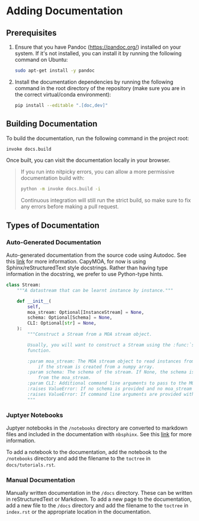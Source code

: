 # Adding Documentation

## Prerequisites

1. Ensure that you have Pandoc (<https://pandoc.org/>) installed on your system.
   If it's not installed, you can install it by running the following command on
   Ubuntu:

    ```sh
    sudo apt-get install -y pandoc
    ```

1. Install the documentation dependencies by running the following command in the root directory of the repository (make sure you are in the correct virtual/conda environment):

    ```bash
    pip install --editable ".[doc,dev]"
    ```

## Building Documentation

To build the documentation, run the following command in the project root:

```sh
invoke docs.build
```

Once built, you can visit the documentation locally in your browser.

>
> If you run into nitpicky errors, you can allow a more permissive documentation
> build with:
>
> ```sh
> python -m invoke docs.build -i
> ```
>
> Continuous integration will still run the strict build, so make sure to fix
> any errors before making a pull request.

## Types of Documentation

### Auto-Generated Documentation

Auto-generated documentation from the source code using Autodoc. See this
[link](https://www.sphinx-doc.org/en/master/usage/extensions/autodoc.html)
for more information. CapyMOA, for now is using Sphinx/reStructuredText style
docstrings. Rather than having type information in the docstring, we prefer to
use Python-type hints.

```python
class Stream:
    """A datastream that can be learnt instance by instance."""

    def __init__(
        self,
        moa_stream: Optional[InstanceStream] = None,
        schema: Optional[Schema] = None,
        CLI: Optional[str] = None,
    ):
        """Construct a Stream from a MOA stream object.

        Usually, you will want to construct a Stream using the :func:`stream_from_file`
        function.

        :param moa_stream: The MOA stream object to read instances from. Is None
            if the stream is created from a numpy array.
        :param schema: The schema of the stream. If None, the schema is inferred
            from the moa_stream.
        :param CLI: Additional command line arguments to pass to the MOA stream.
        :raises ValueError: If no schema is provided and no moa_stream is provided.
        :raises ValueError: If command line arguments are provided without a moa_stream.
        """
```

### Juptyer Notebooks

Juptyer notebooks in the `/notebooks` directory are converted to markdown
files and included in the documentation with `nbsphinx`. See this [link](https://nbsphinx.readthedocs.io) for more information.

To add a notebook to the documentation, add the notebook to the `/notebooks` directory and add the filename to the `toctree` in `docs/tutorials.rst`.

### Manual Documentation

Manually written documentation in the `/docs` directory. These can be written in
reStructuredText or Markdown. To add a new page to the documentation, add a new
file to the `/docs` directory and add the filename to the `toctree` in `index.rst`
or the appropriate location in the documentation.
